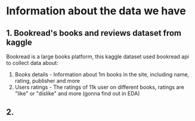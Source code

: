# Information about the data we have
## 1. Bookread's books and reviews dataset from kaggle
   Bookread is a large books platform, this kaggle dataset used bookread api to collect data about:
   1. Books details - Information about 1m books in the site, including name, rating, publisher and more
   2. Users ratings - The ratings of 11k user on different books, ratings are "like" or "dislike" and more (gonna find out in EDA)

## 2. 
